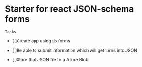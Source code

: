# Starter for react JSON-schema forms
`Tasks`

* [ ]Create app using rjs forms

* [ ]Be able to submit information which will get turns into JSON

* [ ]Store that JSON file to a Azure Blob